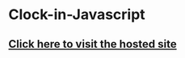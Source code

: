 # Clock-in-Javascript

## [Click here to visit the hosted site](https://4bhis1.github.io/Clock-in-Javascript/)
